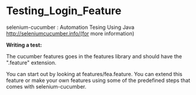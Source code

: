 <h1>Testing_Login_Feature</h1>

selenium-cucumber : Automation Tesing Using Java http://seleniumcucumber.info/(for more information)

<b>Writing a test:</b>

The cucumber features goes in the features library and should have the ".feature" extension.

You can start out by looking at features/fea.feature. You can extend this feature or make your own features using some of the predefined steps that comes with selenium-cucumber.
